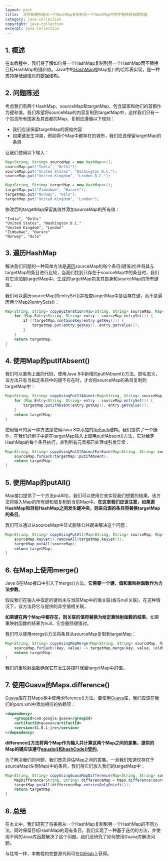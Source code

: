 ```yaml
---
layout: post
title:  将所有键和值从一个HashMap复制到另一个HashMap中而不替换现有键和值
category: java-collection
copyright: java-collection
excerpt: Java Collection
---
```


## 1. 概述

在本教程中，我们将了解如何将一个HashMap复制到另一个HashMap而不替换目标HashMap的键和值。Java中的[HashMap](https://www.baeldung.com/java-hashmap)是Map接口的哈希表实现，是一种支持存储键值对的数据结构。

## 2. 问题陈述

考虑我们有两个HashMap，sourceMap和targetMap，包含国家和他们的首都作为键和值。我们希望将sourceMap的内容复制到targetMap中，这样我们只有一个包含所有国家及其首都的Map。复制应遵循以下规则：

-   我们应该保留targetMap的原始内容
-   如果键发生冲突，例如两个Map中都存在的城市，我们应该保留targetMap的条目

让我们使用以下输入：

```java
Map<String, String> sourceMap = new HashMap<>();
sourceMap.put("India", "Delhi");
sourceMap.put("United States", "Washington D.C.");
sourceMap.put("United Kingdom", "London D.C.");

Map<String, String> targetMap = new HashMap<>();
targetMap.put("Zimbabwe", "Harare");
targetMap.put("Norway", "Oslo");
targetMap.put("United Kingdom", "London");
```

修改后的targetMap保留其值并添加sourceMap的所有值：

```text
"India", "Delhi"
"United States", "Washington D.C."
"United Kingdom", "London"
"Zimbabwe", "Harare"
"Norway", "Oslo"
```

## 3. 遍历HashMap

解决我们问题的一种简单方法是[遍历](https://www.baeldung.com/java-iterate-map)sourceMap的每个条目(键值对)并将其与targetMap的条目进行比较，当我们找到只存在于sourceMap中的条目时，我们将它添加到targetMap中。生成的targetMap包含其自身和sourceMap的所有键值。

我们可以遍历sourceMap的entrySet()并检查targetMap中是否存在键，而不是遍历两个Map的entrySets()：

```java
Map<String, String> copyByIteration(Map<String, String> sourceMap, Map<String, String> targetMap) {
    for (Map.Entry<String, String> entry : sourceMap.entrySet()) {
        if (!targetMap.containsKey(entry.getKey())) {
            targetMap.put(entry.getKey(), entry.getValue());
        }
    }
    return targetMap;
}
```

## 4. 使用Map的putIfAbsent()

我们可以重构上面的代码，使用Java 8中新增的putIfAbsent()方法。顾名思义，该方法只有当指定条目中的键不存在时，才会将sourceMap的条目复制到targetMap中：

```java
Map<String, String> copyUsingPutIfAbsent(Map<String, String> sourceMap, Map<String, String> targetMap) {
    for (Map.Entry<String, String> entry : sourceMap.entrySet()) {
        targetMap.putIfAbsent(entry.getKey(), entry.getValue());
    }
    return targetMap;
}
```

使用循环的另一种方法是使用Java 8中添加的[forEach](https://www.baeldung.com/foreach-java)结构。我们提供了一个操作，在我们的例子中是在targetMap输入上调用putIfAbsent()方法，它对给定HashMap的每个条目执行，直到所有元素都已处理或引发异常：

```java
Map<String, String> copyUsingPutIfAbsentForEach(Map<String, String> sourceMap, Map<String, String> targetMap) {
    sourceMap.forEach(targetMap::putIfAbsent);
    return targetMap;
}
```

## 5. 使用Map的putAll()

Map接口提供了一个方法putAll()，我们可以使用它来实现我们想要的结果。该方法将输入Map的所有键和值复制到当前Map中。**在这里我们应该注意，如果源HashMap和目标HashMap之间发生键冲突，则来自源的条目将替换targetMap的条目**。

我们可以通过从sourceMap中显式删除公共键来解决这个问题：

```java
Map<String, String> copyUsingPutAll(Map<String, String> sourceMap, Map<String, String> targetMap) {
    sourceMap.keySet().removeAll(targetMap.keySet());
    targetMap.putAll(sourceMap);
    return targetMap;
}
```

## 6. 在Map上使用merge()

Java 8在Map接口中引入了merge()方法。**它需要一个键、值和重映射函数作为方法参数**。

假设我们在输入中指定的键尚未与当前Map中的值关联(或与null关联)。在这种情况下，该方法将它与提供的非空值相关联。

**如果键在两个Map中都存在，则关联的值将替换为给定重映射函数的结果**。如果重映射函数的结果为null，它会删除键值对。

我们可以使用merge()方法将条目从sourceMap复制到targetMap：

```java
Map<String, String> copyUsingMapMerge(Map<String, String> sourceMap, Map<String, String> targetMap) {
    sourceMap.forEach((key, value) -> targetMap.merge(key, value, (oldVal, newVal) -> oldVal));
    return targetMap;
}
```

我们的重映射函数确保它在发生碰撞时保留targetMap中的值。

## 7. 使用Guava的Maps.difference()

[Guava](https://www.baeldung.com/guava-guide)库在其Maps类中使用difference()方法。要使用[Guava](https://search.maven.org/classic/#search|gav|1|g%3A"com.google.guava"ANDa%3A"guava")库，我们应该在我们的pom.xml中添加相应的依赖项：

```xml
<dependency>
    <groupId>com.google.guava</groupId>
    <artifactId>guava</artifactId>
    <version>31.0.1-jre</version>
</dependency>
```

**difference()方法将两个Map作为输入并计算这两个Map之间的差集，提供的Map的键应该遵守[equals()和hashCode()契约](https://www.baeldung.com/java-equals-hashcode-contracts)**。

为了解决我们的问题，我们首先评估Map之间的差集。一旦我们知道仅存在于sourceMap(左侧Map)中的条目，我们将它们放入我们的targetMap中：

```java
Map<String, String> copyUsingGuavaMapDifference(Map<String, String> sourceMap, Map<String, String> targetMap) {
    MapDifference<String, String> differenceMap = Maps.difference(sourceMap, targetMap);
    targetMap.putAll(differenceMap.entriesOnlyOnLeft());
    return targetMap;
}
```

## 8. 总结

在本文中，我们研究了将条目从一个HashMap复制到另一个HashMap的不同方法，同时保留目标HashMap的现有条目。我们实现了一种基于迭代的方法，并使用不同的Java库函数解决了这个问题。我们还研究了如何使用Guava库解决问题。

与往常一样，本教程的完整源代码可在[GitHub](https://github.com/tuyucheng7/taketoday-tutorial4j/tree/master/java-core-modules/java-collections-maps-6)上获得。
